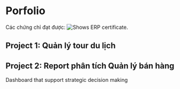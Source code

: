 # Porfolio
Các chứng chỉ đạt được:
<picture>
  <img alt="Shows ERP certificate." src="[ERP](https://drive.google.com/file/d/1n8tKDtgATyJy-a5174nvl21iAP_d3I7m/view?usp=drive_link)">
</picture>
## Project 1: Quản lý tour du lịch


## Project 2: Report phân tích Quản lý bán hàng
Dashboard that support strategic decision making
